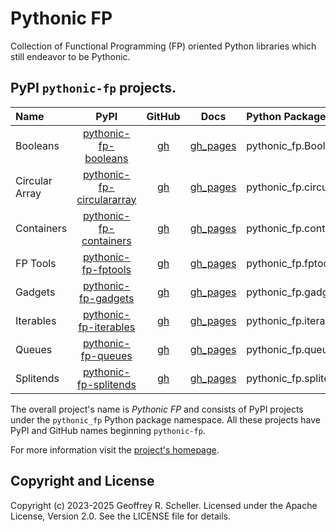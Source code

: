 # Pythonic FP

Collection of Functional Programming (FP) oriented Python libraries
which still endeavor to be Pythonic.

## PyPI `pythonic-fp` projects.

| Name | PyPI | GitHub | Docs | Python Package |
|:---- |:----:|:------:|:----:|:-------------- |
| Booleans | [pythonic-fp-booleans][100] | [gh][200] | [gh_pages][300] | pythonic_fp.Booleans |
| Circular Array | [pythonic-fp-circulararray][101] | [gh][201] | [gh_pages][301] | pythonic_fp.circulararray |
| Containers | [pythonic-fp-containers][102] | [gh][202] | [gh_pages][302] | pythonic_fp.containers |
| FP Tools | [pythonic-fp-fptools][103] | [gh][203] | [gh_pages][303] | pythonic_fp.fptools |
| Gadgets | [pythonic-fp-gadgets][104] | [gh][204] | [gh_pages][304] | pythonic_fp.gadgets |
| Iterables | [pythonic-fp-iterables][105] | [gh][205] | [gh_pages][305] | pythonic_fp.iterables |
| Queues | [pythonic-fp-queues][106] | [gh][206] | [gh_pages][306] | pythonic_fp.queues |
| Splitends | [pythonic-fp-splitends][107] | [gh][207] | [gh_pages][307] | pythonic_fp.splitends |

The overall project's name is *Pythonic FP* and consists of PyPI
projects under the `pythonic_fp` Python package namespace. All these
projects have PyPI and GitHub names beginning `pythonic-fp`.

For more information visit the
[project's homepage](https://grscheller.github.io/pythonic-fp/homepage/build/html/).

## Copyright and License

Copyright (c) 2023-2025 Geoffrey R. Scheller. Licensed under the Apache
License, Version 2.0. See the LICENSE file for details.


[100]: https://pypi.org/project/pythonic-fp-booleans
[101]: https://pypi.org/project/pythonic-fp-circulararray
[102]: https://pypi.org/project/pythonic-fp-containers
[103]: https://pypi.org/project/pythonic-fp-fptools
[104]: https://pypi.org/project/pythonic-fp-gadgets
[105]: https://pypi.org/project/pythonic-fp-iterables
[106]: https://pypi.org/project/pythonic-fp-queues
[107]: https://pypi.org/project/pythonic-fp-splitends
[200]: https://github.com/grscheller/pythonic-fp-booleans/blob/main/README.rst
[201]: https://github.com/grscheller/pythonic-fp-circulararray/blob/main/README.rst
[202]: https://github.com/grscheller/pythonic-fp-containers/blob/main/README.rst
[203]: https://github.com/grscheller/pythonic-fp-fptools/blob/main/README.rst
[204]: https://github.com/grscheller/pythonic-fp-gadgets/blob/main/README.rst
[205]: https://github.com/grscheller/pythonic-fp-iterables/blob/main/README.rst
[206]: https://github.com/grscheller/pythonic-fp-queues/blob/main/README.rst
[207]: https://github.com/grscheller/pythonic-fp-splitends/blob/main/README.rst
[300]: https://grscheller.github.io/pythonic-fp/booleans/development/build/html
[301]: https://grscheller.github.io/pythonic-fp/circulararray/development/build/html
[302]: https://grscheller.github.io/pythonic-fp/containers/development/build/html
[303]: https://grscheller.github.io/pythonic-fp/fptools/development/build/html
[304]: https://grscheller.github.io/pythonic-fp/gadgets/development/build/html
[305]: https://grscheller.github.io/pythonic-fp/iterables/development/build/html
[306]: https://grscheller.github.io/pythonic-fp/queues/development/build/html
[307]: https://grscheller.github.io/pythonic-fp/splitends/development/build/html
